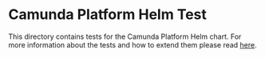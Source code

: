 # Camunda Platform Helm Test
This directory contains tests for the Camunda Platform Helm chart. For more information about the tests and how to extend them please read [here](/CONTRIBUTING.md#tests).
